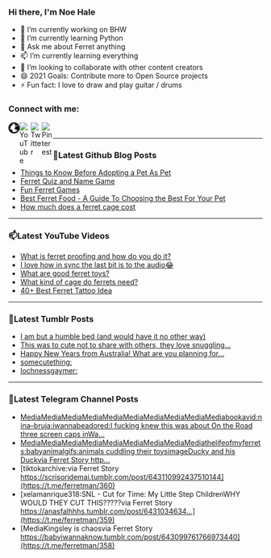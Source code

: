 ### Hi there, I'm Noe Hale

- 🔭 I’m currently working on BHW
- 🌱 I’m currently learning Python
- 💬 Ask me about Ferret anything
- 📫 I’m currently learning everything
- 🔭 I’m looking to collaborate with other content creators
- 😄 2021 Goals: Contribute more to Open Source projects
- ⚡ Fun fact: I love to draw and play guitar / drums

### Connect with me:

[<img align="left" alt="ferretvoice.com" width="22px" src="https://raw.githubusercontent.com/iconic/open-iconic/master/svg/globe.svg" />](https://ferretvoice.com)
[<img align="left" alt="YouTube" width="22px" src="https://cdn.jsdelivr.net/npm/simple-icons@v3/icons/youtube.svg" />](https://www.youtube.com/channel/UCk665XTfaMLVwFVWUmgnDiw)
[<img align="left" alt="Twitter" width="22px" src="https://cdn.jsdelivr.net/npm/simple-icons@v3/icons/twitter.svg" />](https://twitter.com/voiceferret)
[<img align="left" alt="Pinterest" width="22px" src="https://cdn.jsdelivr.net/npm/simple-icons@v3/icons/pinterest.svg" />](https://www.pinterest.com/voiceferret/)

<br />

---
### 🔭Latest Github Blog Posts
<!-- GITHUB:START -->
- [Things to Know Before Adopting a Pet As Pet](http://noehale.github.io/things-to-know-before-adopting-a-pet-as-pet/)
- [Ferret Quiz and Name Game](http://noehale.github.io/ferret-quiz/)
- [Fun Ferret Games](http://noehale.github.io/fun-ferret-games/)
- [Best Ferret Food - A Guide To Choosing the Best For Your Pet](http://noehale.github.io/best-ferret-food/)
- [How much does a ferret cage cost](http://noehale.github.io/how-much-does-a-ferret-cage-cost/)
<!-- GITHUB:END -->
---
### 📫Latest YouTube Videos

<!-- YOUTUBE:START -->
- [What is ferret proofing and how do you do it?](https://www.youtube.com/watch?v=81Syh_DJBQQ)
- [I love how in sync the last bit is to the audio😂](https://www.youtube.com/watch?v=WHBeGHwSlGY)
- [What are good ferret toys?](https://www.youtube.com/watch?v=tPxRilBzc0s)
- [What kind of cage do ferrets need?](https://www.youtube.com/watch?v=xzz6hC3sR5A)
- [40+ Best Ferret Tattoo Idea](https://www.youtube.com/watch?v=KIKqduR6Xcs)
<!-- YOUTUBE:END -->

---
### 📝Latest Tumblr Posts

<!-- TUMBLR:START -->
- [I am but a humble bed (and would have it no other way)](https://come-forth-into-the-light.tumblr.com/post/643182727733051392)
- [This was to cute not to share with others, they love snuggling...](https://come-forth-into-the-light.tumblr.com/post/643137473037451264)
- [Happy New Years from Australia! What are you planning for...](https://come-forth-into-the-light.tumblr.com/post/643114815160811520)
- [somecutething:](https://come-forth-into-the-light.tumblr.com/post/643092115593871360)
- [lochnessgaymer:](https://come-forth-into-the-light.tumblr.com/post/643046836588904448)
<!-- TUMBLR:END -->
---
### 📝Latest Telegram Channel Posts

<!-- TELEGRAM:START -->
- [MediaMediaMediaMediaMediaMediaMediaMediaMediaMediabookavid:nina–bruja:iwannabeadored:I fucking knew this was about On the Road three screen caps inWa...](https://t.me/ferretman/362)
- [MediaMediaMediaMediaMediaMediaMediaMediaMediathelifeofmyferrets:babyanimalgifs:animals cuddling their toysimageDucky and his Duckvia Ferret Story http...](https://t.me/ferretman/361)
- [tiktokarchive:via Ferret Story https://scrisoridemai.tumblr.com/post/643110992437510144](https://t.me/ferretman/360)
- [xelamanrique318:SNL - Cut for Time: My Little Step ChildrenWHY WOULD THEY CUT THIS?????via Ferret Story https://anasfalhhhs.tumblr.com/post/6431034634...](https://t.me/ferretman/359)
- [MediaKingsley is chaosvia Ferret Story https://babyiwannaknow.tumblr.com/post/643099761766973440](https://t.me/ferretman/358)
<!-- TELEGRAM:END -->
